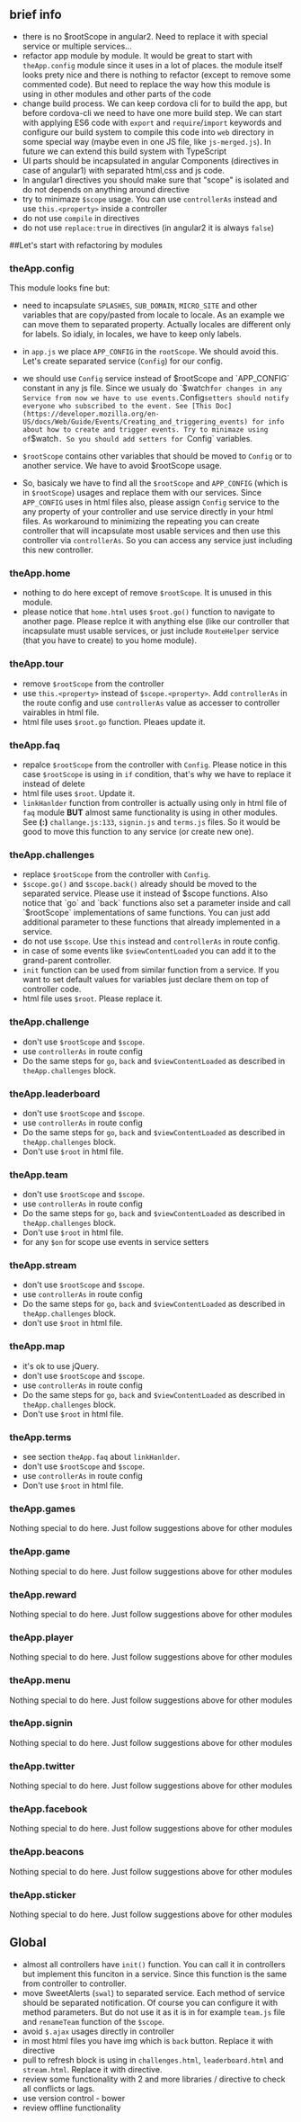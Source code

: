 ## brief info

* there is no $rootScope in angular2. Need to replace it with special service or multiple services...
* refactor app module by module. It would be great to start with `theApp.config` module since it uses in a lot of places. the module itself
looks prety nice and there is nothing to refactor (except to remove some commented code). But need to replace the way how
this module is using in other modules and other parts of the code
* change build process. We can keep cordova cli for to build the app, but before cordova-cli we need to
have one more build step. We can start with applying ES6 code with `export` and `require`/`import` keywords and configure
our build system to compile this code into `web` directory in some special way (maybe even in one JS file, like `js-merged.js`).
In future we can extend this build system with TypeScript
* UI parts should be incapsulated in angular Components (directives in case of angular1) with separated html,css and js code.
* In angular1 directives you should make sure that "scope" is isolated and do not depends on anything around directive
* try to minimaze `$scope` usage. You can use `controllerAs` instead and use `this.<property>` inside a controller
* do not use `compile` in directives
* do not use `replace:true` in directives (in angular2 it is always `false`)

##Let's start with refactoring by modules

### theApp.config

This module looks fine but:

* need to incapsulate `SPLASHES`, `SUB_DOMAIN`, `MICRO_SITE` and other variables that are copy/pasted from locale to locale. As an example we can move
them to separated property. Actually locales are different only for labels. So idialy, in locales, we have to keep only labels.

* in `app.js` we place `APP_CONFIG` in the `rootScope`. We should avoid this. Let's create separated service (`Config`) for our config.
* we should use `Config` service instead of $rootScope and `APP_CONFIG` constant in any js file.
Since we usualy do `$watch` for changes in any Service from now we have to use events. `Config` setters should notify everyone who
subscribed to the event. See [This Doc](https://developer.mozilla.org/en-US/docs/Web/Guide/Events/Creating_and_triggering_events) for
info about how to create and trigger events. Try to minimaze using of `$watch`. So you should add setters for `Config` variables.
* `$rootScope` contains other variables that should be moved to `Config` or to another service. We have to avoid $rootScope usage.
* So, basicaly we have to find all the `$rootScope` and `APP_CONFIG` (which is in `$rootScope`) usages and replace them with our services.
Since `APP_CONFIG` uses in html files also, please assign `Config` service to the any property of your controller and use service directly in
your html files. As workaround to minimizing the repeating you can create controller that will incapsulate most usable services and then
use this controller via `controllerAs`. So you can access any service just including this new controller.

### theApp.home

* nothing to do here except of remove `$rootScope`. It is unused in this module.
* please notice that `home.html` uses `$root.go()` function to navigate to another page. Please replce it with anything else
(like our controller that incapsulate must usable services, or just include `RouteHelper` service (that you have to create) to you home module).

### theApp.tour

* remove `$rootScope` from the controller
* use `this.<property>` instead of `$scope.<property>`. Add `controllerAs` in the route config and use `controllerAs` value as accesser
to controller vairables in html file.
* html file uses `$root.go` function. Pleaes update it.

### theApp.faq

* repalce `$rootScope` from the controller with `Config`. Please notice in this case `$rootScope` is using in `if` condition, that's why
we have to replace it instead of delete
* html file uses `$root`. Update it.
* `linkHanlder` function from controller is actually using only in html file of `faq` module **BUT** almost same functionality
is using in other modules. See **(<file>:<line>)** `challange.js:133`, `signin.js` and `terms.js` files. So it would be good
to move this function to any service (or create new one).

### theApp.challenges

* replace `$rootScope` from the controller with `Config`.
* `$scope.go()` and `$scope.back()` already should be moved to the separated service. Please use it instead of $scope functions. Also notice
that `go` and `back` functions also set a parameter inside and call `$rootScope` implementations of same functions. You can just add
additional parameter to these functions that already implemented in a service.
* do not use `$scope`. Use `this` instead and `controllerAs` in route config.
* in case of some events like `$viewContentLoaded` you can add it to the grand-parent controller.
* `init` function can be used from similar function from a service. If you want to set default values for variables just declare them
on top of controller code.
* html file uses `$root`. Please replace it.

### theApp.challenge

* don't use `$rootScope` and `$scope`.
* use `controllerAs` in route config
* Do the same steps for `go`, `back` and `$viewContentLoaded` as described in `theApp.challenges` block.

### theApp.leaderboard

* don't use `$rootScope` and `$scope`.
* use `controllerAs` in route config
* Do the same steps for `go`, `back` and `$viewContentLoaded` as described in `theApp.challenges` block.
* Don't use `$root` in html file.

### theApp.team

* don't use `$rootScope` and `$scope`.
* use `controllerAs` in route config
* Do the same steps for `go`, `back` and `$viewContentLoaded` as described in `theApp.challenges` block.
* Don't use `$root` in html file.
* for any `$on` for scope use events in service setters


### theApp.stream

* don't use `$rootScope` and `$scope`.
* use `controllerAs` in route config
* Do the same steps for `go`, `back` and `$viewContentLoaded` as described in `theApp.challenges` block.
* don't use `$root` in html file.

### theApp.map

* it's ok to use jQuery.
* don't use `$rootScope` and `$scope`.
* use `controllerAs` in route config
* Do the same steps for `go`, `back` and `$viewContentLoaded` as described in `theApp.challenges` block.
* Don't use `$root` in html file.

### theApp.terms

* see section `theApp.faq` about `linkHanlder`.
* don't use `$rootScope` and `$scope`.
* use `controllerAs` in route config
* Don't use `$root` in html file.

### theApp.games

Nothing special to do here. Just follow suggestions above for other modules

### theApp.game

Nothing special to do here. Just follow suggestions above for other modules

### theApp.reward

Nothing special to do here. Just follow suggestions above for other modules

### theApp.player

Nothing special to do here. Just follow suggestions above for other modules

### theApp.menu

Nothing special to do here. Just follow suggestions above for other modules

### theApp.signin

Nothing special to do here. Just follow suggestions above for other modules

### theApp.twitter

Nothing special to do here. Just follow suggestions above for other modules

### theApp.facebook

Nothing special to do here. Just follow suggestions above for other modules

### theApp.beacons

Nothing special to do here. Just follow suggestions above for other modules

### theApp.sticker

Nothing special to do here. Just follow suggestions above for other modules

## Global

* almost all controllers have `init()` function. You can call it in controllers but implement this funciton in a service. Since this function
is the same from controller to controller.
* move SweetAlerts (`swal`) to separated service. Each method of service should be separated notification. Of course you can configure it with
method parameters. But do not use it as it is in for example `team.js` file and `renameTeam` function of the `$scope`.
* avoid `$.ajax` usages directly in controller
* in most html files you have img which is `back` button. Replace it with directive
* pull to refresh block is using in `challenges.html`, `leaderboard.html` and `stream.html`. Replace it with directive.
* review some functionality with 2 and more libraries / directive to check all conflicts or lags.
* use version control - bower
* review offline functionality

